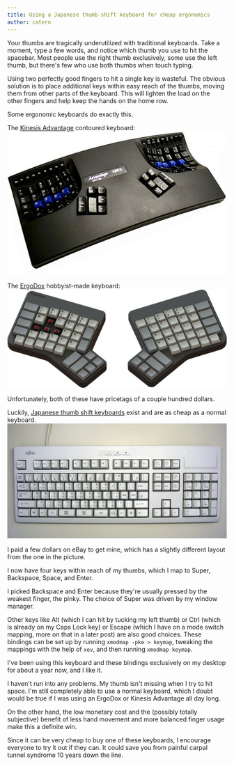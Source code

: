```yaml
---
title: Using a Japanese thumb-shift keyboard for cheap ergonomics
author: catern
---
```


Your thumbs are tragically underutilized with traditional keyboards.
Take a moment, type a few words, and notice which thumb you use to hit the spacebar.
Most people use the right thumb exclusively, some use the left thumb, but there's few who use both thumbs when touch typing.

Using two perfectly good fingers to hit a single key is wasteful.
The obvious solution is to place additional keys within easy reach of the thumbs, moving them from other parts of the keyboard.
This will lighten the load on the other fingers and help keep the hands on the home row.

Some ergonomic keyboards do exactly this.

The [Kinesis Advantage](http://www.kinesis-ergo.com/advantage.htm) contoured keyboard:
![Kinesis Advantage](/images/kinesis.jpg)

The [ErgoDox](http://ergodox.org/) hobbyist-made keyboard:
![ErgoDox](/images/ergodox.jpg)

Unfortunately, both of these have pricetags of a couple hundred dollars.

Luckily, [Japanese thumb shift keyboards](http://en.wikipedia.org/wiki/Thumb-shift_keyboard) exist and are as cheap as a normal keyboard.
![thumb shift keyboard](/images/thumb-shift.jpg)

I paid a few dollars on eBay to get mine, which has a slightly different layout from the one in the picture.

I now have four keys within reach of my thumbs, which I map to Super, Backspace, Space, and Enter.

I picked Backspace and Enter because they're usually pressed by the weakest finger, the pinky. 
The choice of Super was driven by my window manager.

Other keys like Alt (which I can hit by tucking my left thumb)
or Ctrl (which is already on my Caps Lock key)
or Escape (which I have on a mode switch mapping, more on that in a later post) are also good choices.
These bindings can be set up by running `xmodmap -pke > keymap`, tweaking the mappings with the help of `xev`, and then running `xmodmap keymap`. 

I've been using this keyboard and these bindings exclusively on my desktop for about a year now, and I like it.

I haven't run into any problems.
My thumb isn't missing when I try to hit space.
I'm still completely able to use a normal keyboard, which I doubt would be true if I was using an ErgoDox or Kinesis Advantage all day long.

On the other hand, the low monetary cost and the (possibly totally subjective) benefit of less hand movement and more balanced finger usage make this a definite win.

Since it can be very cheap to buy one of these keyboards, I encourage everyone to try it out if they can.
It could save you from painful carpal tunnel syndrome 10 years down the line.
